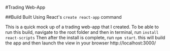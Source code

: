 #Trading Web-App

##Build Built Using React's <code>create react-app</code> command

This is a quick mock up of a trading web-app that I created.
To be able to run this build, navigate to the root folder and then in terminal, run <code>install react-scripts</code>
Then after the install is complete, run <code>npm start</code>. this will build the app and then launch the view in your browser http://localhost:3000/ 
